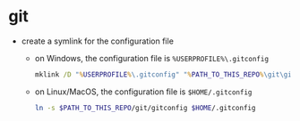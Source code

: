 # git

- create a symlink for the configuration file

  - on Windows, the configuration file is `%USERPROFILE%\.gitconfig`

    ```bat
    mklink /D "%USERPROFILE%\.gitconfig" "%PATH_TO_THIS_REPO%\git\gitconfig"
    ```

  - on Linux/MacOS, the configuration file is `$HOME/.gitconfig`

    ```sh
    ln -s $PATH_TO_THIS_REPO/git/gitconfig $HOME/.gitconfig
    ```
